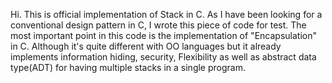 Hi.
This is official implementation of Stack in C.
As I have been looking for a conventional design pattern in C, I wrote this piece of code for test.
The most important point in this code is the implementation of "Encapsulation" in C. Although it's quite different with OO languages but it already implements information hiding, security, Flexibility as well as abstract data type(ADT) for having multiple stacks in a single program.
